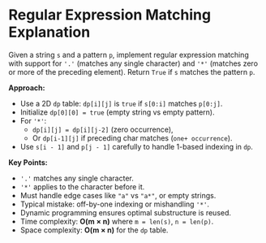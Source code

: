 # Regular Expression Matching Explanation

Given a string `s` and a pattern `p`, implement regular expression matching with support for `'.'` (matches any single character) and `'*'` (matches zero or more of the preceding element). Return `True` if `s` matches the pattern `p`.

**Approach:**

  - Use a 2D `dp` table: `dp[i][j]` is `true` if `s[0:i]` matches `p[0:j]`.
  - Initialize `dp[0][0] = true` (empty string vs empty pattern).
  - For `'*'`:  
    - `dp[i][j] = dp[i][j-2]` (zero occurrence),  
    - Or `dp[i-1][j]` if preceding char matches (`one+ occurrence`).
  - Use `s[i - 1]` and `p[j - 1]` carefully to handle 1-based indexing in `dp`.

**Key Points:**
- `'.'` matches any single character.
- `'*'` applies to the character before it.
- Must handle edge cases like `"a"` vs `"a*"`, or empty strings.
- Typical mistake: off-by-one indexing or mishandling `'*'`.
- Dynamic programming ensures optimal substructure is reused.
- Time complexity: **O(m × n)** where `m = len(s)`, `n = len(p)`.
- Space complexity: **O(m × n)** for the `dp` table.
